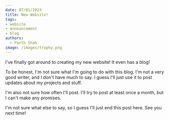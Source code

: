 ```yaml
---
date: 07/01/2023
title: New Website!
tags:
- website
- announcement
- blog
authors:
  - Parth Shah
image: /images/trophy.png
---
```

I've finally got around to creating my new website! It even has a blog!

To be honest, I'm not sure what I'm going to do with this blog. I'm not a very good writer, and I don't have much to say. I guess I'll just use it to post updates about my projects and stuff.

I'm also not sure how often I'll post. I'll try to post at least once a month, but I can't make any promises.

I'm not sure what else to say, so I guess I'll just end this post here. See you next time!